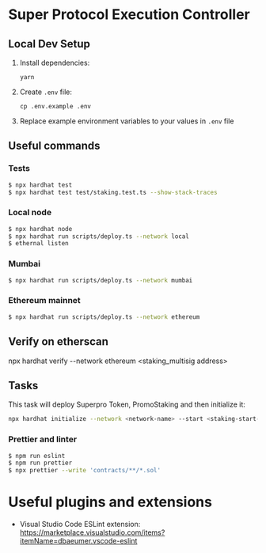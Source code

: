# Super Protocol Execution Controller

## Local Dev Setup

1. Install dependencies:

    ```
    yarn
    ```

2. Create `.env` file:

    ```
    cp .env.example .env
    ```

3. Replace example environment variables to your values in `.env` file

## Useful commands

### Tests

```sh
$ npx hardhat test
$ npx hardhat test test/staking.test.ts --show-stack-traces
```

### Local node

```sh
$ npx hardhat node
$ npx hardhat run scripts/deploy.ts --network local
$ ethernal listen
```

### Mumbai

```sh
$ npx hardhat run scripts/deploy.ts --network mumbai
```

### Ethereum mainnet
```sh
$ npx hardhat run scripts/deploy.ts --network ethereum
```

## Verify on etherscan

npx hardhat verify --network ethereum <contract address> <staking_multisig address>

## Tasks

This task will deploy Superpro Token, PromoStaking and then initialize it:
```sh
npx hardhat initialize --network <network-name> --start <staking-start-block> --duration <staking-duration-in-blocks>
```

### Prettier and linter

```sh
$ npm run eslint
$ npm run prettier
$ npx prettier --write 'contracts/**/*.sol'
```

# Useful plugins and extensions

* Visual Studio Code ESLint extension: https://marketplace.visualstudio.com/items?itemName=dbaeumer.vscode-eslint